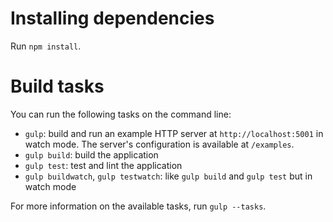 # Installing dependencies

Run `npm install`.

# Build tasks

You can run the following tasks on the command line:

- `gulp`: build and run an example HTTP server at `http://localhost:5001`
  in watch mode.
  The server's configuration is available at `/examples`.
- `gulp build`: build the application
- `gulp test`: test and lint the application
- `gulp buildwatch`, `gulp testwatch`: like `gulp build` and `gulp test` but
  in watch mode

For more information on the available tasks, run `gulp --tasks`.
